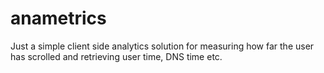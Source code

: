 # anametrics
Just a simple client side analytics solution for measuring how far the user has scrolled and retrieving user time, DNS time etc.
